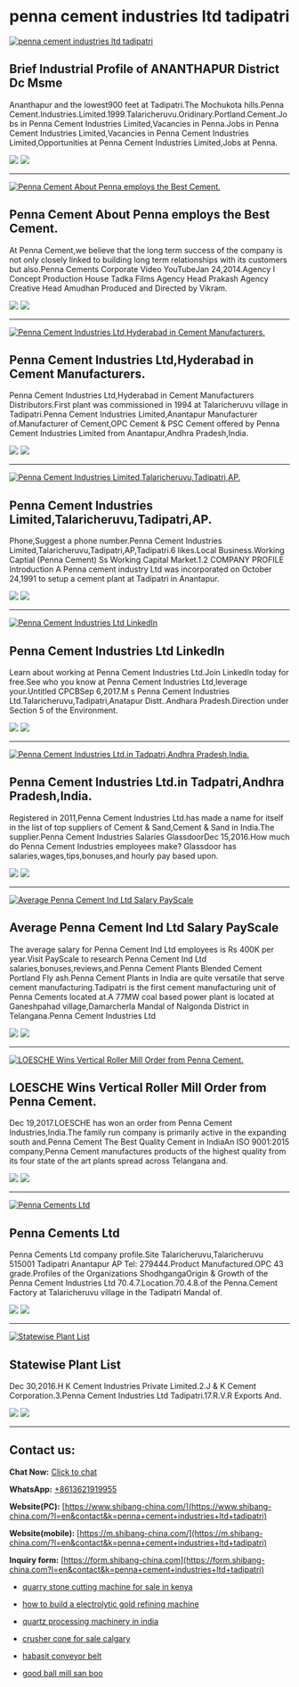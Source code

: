 # penna cement industries ltd tadipatri

<a href="https://swt.shibang-china.com/?l=en&img&k=penna+cement+industries+ltd+tadipatri" target="_blank">![penna cement industries ltd tadipatri](http://static.shibang-china.com/all-800x300/1188.jpg)</a>

## Brief Industrial Profile of ANANTHAPUR District Dc Msme
Ananthapur and the lowest900 feet at Tadipatri.The Mochukota hills.Penna Cement.Industries.Limited.1999.Talaricheruvu.Oridinary.Portland.Cement.Jobs in Penna Cement Industries Limited,Vacancies in Penna.Jobs in Penna Cement Industries Limited,Vacancies in Penna Cement Industries Limited,Opportunities at Penna Cement Industries Limited,Jobs at Penna.


<a href="https://whatsapp.shibangsoft.com/WhatsApp.php" target="_blank" title="WhatsApp">![](http://static.shibang-china.com/icon/whatsapp.png)</a> <a href="https://swt.shibang-china.com/?l=en&icon&k=penna+cement+industries+ltd+tadipatri" target="_blank">![](http://static.shibang-china.com/icon/chat-en.png)</a>

---

<a href="https://swt.shibang-china.com/?l=en&img&k=penna+cement+industries+ltd+tadipatri" target="_blank">![Penna Cement About Penna employs the Best Cement.](http://static.shibang-china.com/all-800x300/1054.jpg)</a>

## Penna Cement About Penna employs the Best Cement.
At Penna Cement,we believe that the long term success of the company is not only closely linked to building long term relationships with its customers but also.Penna Cements Corporate Video YouTubeJan 24,2014.Agency I Concept Production House Tadka Films Agency Head Prakash Agency Creative Head Amudhan Produced and Directed by Vikram.


<a href="https://whatsapp.shibangsoft.com/WhatsApp.php" target="_blank" title="WhatsApp">![](http://static.shibang-china.com/icon/whatsapp.png)</a> <a href="https://swt.shibang-china.com/?l=en&icon&k=penna+cement+industries+ltd+tadipatri" target="_blank">![](http://static.shibang-china.com/icon/chat-en.png)</a>

---

<a href="https://swt.shibang-china.com/?l=en&img&k=penna+cement+industries+ltd+tadipatri" target="_blank">![Penna Cement Industries Ltd,Hyderabad in Cement Manufacturers.](http://static.shibang-china.com/all-800x300/120.jpg)</a>

## Penna Cement Industries Ltd,Hyderabad in Cement Manufacturers.
Penna Cement Industries Ltd,Hyderabad in Cement Manufacturers Distributors.First plant was commissioned in 1994 at Talaricheruvu village in Tadipatri.Penna Cement Industries Limited,Anantapur Manufacturer of.Manufacturer of Cement,OPC Cement &amp; PSC Cement offered by Penna Cement Industries Limited from Anantapur,Andhra Pradesh,India.


<a href="https://whatsapp.shibangsoft.com/WhatsApp.php" target="_blank" title="WhatsApp">![](http://static.shibang-china.com/icon/whatsapp.png)</a> <a href="https://swt.shibang-china.com/?l=en&icon&k=penna+cement+industries+ltd+tadipatri" target="_blank">![](http://static.shibang-china.com/icon/chat-en.png)</a>

---

<a href="https://swt.shibang-china.com/?l=en&img&k=penna+cement+industries+ltd+tadipatri" target="_blank">![Penna Cement Industries Limited,Talaricheruvu,Tadipatri,AP.](http://static.shibang-china.com/all-800x300/1218.jpg)</a>

## Penna Cement Industries Limited,Talaricheruvu,Tadipatri,AP.
Phone,Suggest a phone number.Penna Cement Industries Limited,Talaricheruvu,Tadipatri,AP,Tadipatri.6 likes.Local Business.Working Captial (Penna Cement) Ss Working Capital Market.1.2 COMPANY PROFILE Introduction A Penna cement industry Ltd was incorporated on October 24,1991 to setup a cement plant at Tadipatri in Anantapur.


<a href="https://whatsapp.shibangsoft.com/WhatsApp.php" target="_blank" title="WhatsApp">![](http://static.shibang-china.com/icon/whatsapp.png)</a> <a href="https://swt.shibang-china.com/?l=en&icon&k=penna+cement+industries+ltd+tadipatri" target="_blank">![](http://static.shibang-china.com/icon/chat-en.png)</a>

---

<a href="https://swt.shibang-china.com/?l=en&img&k=penna+cement+industries+ltd+tadipatri" target="_blank">![Penna Cement Industries Ltd LinkedIn](http://static.shibang-china.com/all-800x300/787.jpg)</a>

## Penna Cement Industries Ltd LinkedIn
Learn about working at Penna Cement Industries Ltd.Join LinkedIn today for free.See who you know at Penna Cement Industries Ltd,leverage your.Untitled CPCBSep 6,2017.M s Penna Cement Industries Ltd.Talaricheruvu,Tadipatri,Anatapur Distt..Andhara Pradesh.Direction under Section 5 of the Environment.


<a href="https://whatsapp.shibangsoft.com/WhatsApp.php" target="_blank" title="WhatsApp">![](http://static.shibang-china.com/icon/whatsapp.png)</a> <a href="https://swt.shibang-china.com/?l=en&icon&k=penna+cement+industries+ltd+tadipatri" target="_blank">![](http://static.shibang-china.com/icon/chat-en.png)</a>

---

<a href="https://swt.shibang-china.com/?l=en&img&k=penna+cement+industries+ltd+tadipatri" target="_blank">![Penna Cement Industries Ltd.in Tadpatri,Andhra Pradesh,India.](http://static.shibang-china.com/all-800x300/1144.jpg)</a>

## Penna Cement Industries Ltd.in Tadpatri,Andhra Pradesh,India.
Registered in 2011,Penna Cement Industries Ltd.has made a name for itself in the list of top suppliers of Cement &amp; Sand,Cement &amp; Sand in India.The supplier.Penna Cement Industries Salaries GlassdoorDec 15,2016.How much do Penna Cement Industries employees make? Glassdoor has salaries,wages,tips,bonuses,and hourly pay based upon.


<a href="https://whatsapp.shibangsoft.com/WhatsApp.php" target="_blank" title="WhatsApp">![](http://static.shibang-china.com/icon/whatsapp.png)</a> <a href="https://swt.shibang-china.com/?l=en&icon&k=penna+cement+industries+ltd+tadipatri" target="_blank">![](http://static.shibang-china.com/icon/chat-en.png)</a>

---

<a href="https://swt.shibang-china.com/?l=en&img&k=penna+cement+industries+ltd+tadipatri" target="_blank">![Average Penna Cement Ind Ltd Salary PayScale](http://static.shibang-china.com/all-800x300/186.jpg)</a>

## Average Penna Cement Ind Ltd Salary PayScale
The average salary for Penna Cement Ind Ltd employees is Rs 400K per year.Visit PayScale to research Penna Cement Ind Ltd salaries,bonuses,reviews,and.Penna Cement Plants Blended Cement Portland Fly ash.Penna Cement Plants in India are quite versatile that serve cement manufacturing.Tadipatri is the first cement manufacturing unit of Penna Cements located at.A 77MW coal based power plant is located at Ganeshpahad village,Damarcherla Mandal of Nalgonda District in Telangana.Penna Cement Industries Ltd


<a href="https://whatsapp.shibangsoft.com/WhatsApp.php" target="_blank" title="WhatsApp">![](http://static.shibang-china.com/icon/whatsapp.png)</a> <a href="https://swt.shibang-china.com/?l=en&icon&k=penna+cement+industries+ltd+tadipatri" target="_blank">![](http://static.shibang-china.com/icon/chat-en.png)</a>

---

<a href="https://swt.shibang-china.com/?l=en&img&k=penna+cement+industries+ltd+tadipatri" target="_blank">![LOESCHE Wins Vertical Roller Mill Order from Penna Cement.](http://static.shibang-china.com/all-800x300/735.jpg)</a>

## LOESCHE Wins Vertical Roller Mill Order from Penna Cement.
Dec 19,2017.LOESCHE has won an order from Penna Cement Industries,India.The family run company is primarily active in the expanding south and.Penna Cement The Best Quality Cement in IndiaAn ISO 9001:2015 company,Penna Cement manufactures products of the highest quality from its four state of the art plants spread across Telangana and.


<a href="https://whatsapp.shibangsoft.com/WhatsApp.php" target="_blank" title="WhatsApp">![](http://static.shibang-china.com/icon/whatsapp.png)</a> <a href="https://swt.shibang-china.com/?l=en&icon&k=penna+cement+industries+ltd+tadipatri" target="_blank">![](http://static.shibang-china.com/icon/chat-en.png)</a>

---

<a href="https://swt.shibang-china.com/?l=en&img&k=penna+cement+industries+ltd+tadipatri" target="_blank">![Penna Cements Ltd](http://static.shibang-china.com/all-800x300/154.jpg)</a>

## Penna Cements Ltd
Penna Cements Ltd company profile.Site Talaricheruvu,Talaricheruvu 515001 Tadipatri Anantapur AP Tel: 279444.Product Manufactured.OPC 43 grade.Profiles of the Organizations ShodhgangaOrigin &amp; Growth of the Penna Cement Industries Ltd 70.4.7.Location.70.4.8.of the Penna.Cement Factory at Talaricheruvu village in the Tadipatri Mandal of.


<a href="https://whatsapp.shibangsoft.com/WhatsApp.php" target="_blank" title="WhatsApp">![](http://static.shibang-china.com/icon/whatsapp.png)</a> <a href="https://swt.shibang-china.com/?l=en&icon&k=penna+cement+industries+ltd+tadipatri" target="_blank">![](http://static.shibang-china.com/icon/chat-en.png)</a>

---

<a href="https://swt.shibang-china.com/?l=en&img&k=penna+cement+industries+ltd+tadipatri" target="_blank">![Statewise Plant List](http://static.shibang-china.com/all-800x300/254.jpg)</a>

## Statewise Plant List
Dec 30,2016.H K Cement Industries Private Limited.2.J &amp; K Cement Corporation.3.Penna Cement Industries Ltd Tadipatri.17.R.V.R Exports And.

<a href="https://whatsapp.shibangsoft.com/WhatsApp.php" target="_blank" title="WhatsApp">![](http://static.shibang-china.com/icon/whatsapp.png)</a> <a href="https://swt.shibang-china.com/?l=en&icon&k=penna+cement+industries+ltd+tadipatri" target="_blank">![](http://static.shibang-china.com/icon/chat-en.png)</a>

---
## Contact us:

**Chat Now:** [Click to chat](https://swt.shibang-china.com?l=en&contact&k=penna+cement+industries+ltd+tadipatri)

**WhatsApp:**  [+8613621919955](https://whatsapp.shibangsoft.com/WhatsApp.php)

**Website(PC):** [https://www.shibang-china.com/](https://www.shibang-china.com/?l=en&contact&k=penna+cement+industries+ltd+tadipatri)

**Website(mobile):** [https://m.shibang-china.com/](https://m.shibang-china.com/?l=en&contact&k=penna+cement+industries+ltd+tadipatri)

**Inquiry form:** [https://form.shibang-china.com](https://form.shibang-china.com?l=en&contact&k=penna+cement+industries+ltd+tadipatri)

* [quarry stone cutting machine for sale in kenya](../136/quarry%20stone%20cutting%20machine%20for%20sale%20in%20kenya.md)

* [how to build a electrolytic gold refining machine](../130/how%20to%20build%20a%20electrolytic%20gold%20refining%20machine.md)

* [quartz processing machinery in india](../128/quartz%20processing%20machinery%20in%20india.md)

* [crusher cone for sale calgary](../140/crusher%20cone%20for%20sale%20calgary.md)

* [habasit conveyor belt](../133/habasit%20conveyor%20belt.md)

* [good ball mill san boo](../140/good%20ball%20mill%20san%20boo.md)